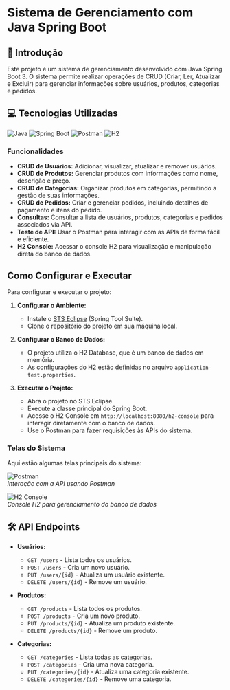 # Sistema de Gerenciamento com Java Spring Boot

## 📖 Introdução
Este projeto é um sistema de gerenciamento desenvolvido com Java Spring Boot 3. O sistema permite realizar operações de CRUD (Criar, Ler, Atualizar e Excluir) para gerenciar informações sobre usuários, produtos, categorias e pedidos.

## 💻 Tecnologias Utilizadas
![Java](https://img.shields.io/badge/java-%23ED8B00.svg?style=for-the-badge&logo=openjdk&logoColor=white) ![Spring Boot](https://img.shields.io/badge/spring%20boot-6DB33F.svg?style=for-the-badge&logo=spring&logoColor=white) ![Postman](https://img.shields.io/badge/postman-FF6C37.svg?style=for-the-badge&logo=postman&logoColor=white) ![H2](https://img.shields.io/badge/h2-4A148C.svg?style=for-the-badge&logo=h2database&logoColor=white)

### Funcionalidades
- **CRUD de Usuários:** Adicionar, visualizar, atualizar e remover usuários.
- **CRUD de Produtos:** Gerenciar produtos com informações como nome, descrição e preço.
- **CRUD de Categorias:** Organizar produtos em categorias, permitindo a gestão de suas informações.
- **CRUD de Pedidos:** Criar e gerenciar pedidos, incluindo detalhes de pagamento e itens do pedido.
- **Consultas:** Consultar a lista de usuários, produtos, categorias e pedidos associados via API.
- **Teste de API:** Usar o Postman para interagir com as APIs de forma fácil e eficiente.
- **H2 Console:** Acessar o console H2 para visualização e manipulação direta do banco de dados.

## Como Configurar e Executar
Para configurar e executar o projeto:
1. **Configurar o Ambiente:**
   - Instale o [STS Eclipse](https://spring.io/tools) (Spring Tool Suite).
   - Clone o repositório do projeto em sua máquina local.

2. **Configurar o Banco de Dados:**
   - O projeto utiliza o H2 Database, que é um banco de dados em memória.
   - As configurações do H2 estão definidas no arquivo `application-test.properties`.

3. **Executar o Projeto:**
   - Abra o projeto no STS Eclipse.
   - Execute a classe principal do Spring Boot.
   - Acesse o H2 Console em `http://localhost:8080/h2-console` para interagir diretamente com o banco de dados.
   - Use o Postman para fazer requisições às APIs do sistema.


### Telas do Sistema
Aqui estão algumas telas principais do sistema:

![Postman](https://github.com/user-attachments/assets/5dcdcf9e-8b37-442e-9678-12ad5ced969d)  
*Interação com a API usando Postman*

![H2 Console](https://github.com/user-attachments/assets/9a640a06-4396-40ba-8b75-16b87dcac10d)  
*Console H2 para gerenciamento do banco de dados*

## 🛠️ API Endpoints
- **Usuários:**
  - `GET /users` - Lista todos os usuários.
  - `POST /users` - Cria um novo usuário.
  - `PUT /users/{id}` - Atualiza um usuário existente.
  - `DELETE /users/{id}` - Remove um usuário.

- **Produtos:**
  - `GET /products` - Lista todos os produtos.
  - `POST /products` - Cria um novo produto.
  - `PUT /products/{id}` - Atualiza um produto existente.
  - `DELETE /products/{id}` - Remove um produto.

- **Categorias:**
  - `GET /categories` - Lista todas as categorias.
  - `POST /categories` - Cria uma nova categoria.
  - `PUT /categories/{id}` - Atualiza uma categoria existente.
  - `DELETE /categories/{id}` - Remove uma categoria.

